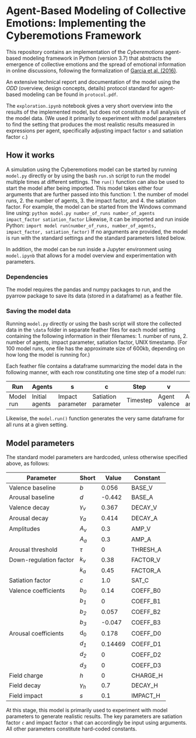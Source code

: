 # Agent-Based Modeling of Collective Emotions: Implementing the Cyberemotions Framework

This repository contains an implementation of the _Cyberemotions_ agent-based modeling framework in Python (version 3.7) that abstracts the emergence of collective emotions and the spread of emotional information in online discussions, following the formalization of [Garcia et al. (2016)](http://dx.doi.org/10.1098/rsos.160059).

An extensive technical report and documentation of the model using the _ODD_ (overview, design concepts, details) protocol standard for agent-based modeling can be found in `protocol.pdf`.

The `exploration.ipynb` notebook gives a very short overview into the results of the implemented model, but does not constitute a full analysis of the model data. (We used it primarily to experiment with model parameters to find the setting that produces the most realistic results measured in expressions per agent, specifically adjusting impact factor `s` and satiation factor `c`.)

## How it works

A simulation using the Cyberemotions model can be started by running `model.py` directly or by using the bash `run.sh` script to run the model multiple times at different settings. The `run()` function can also be used to start the model after being imported. This model takes either four arguments that are further passed into this function: 1. the number of model runs, 2. the number of agents, 3. the impact factor, and 4. the satiation factor. 
For example, the model can be started from the Windows command line using:
`python model.py number_of_runs number_of_agents impact_factor satiation_factor`
Likewise, it can be imported and run inside Python:
`import model
run(number_of_runs, number_of_agents, impact_factor, satiation_factor)`
If no arguments are provided, the model is run with the standard settings and the standard parameters listed below.

In addition, the model can be run inside a Jupyter environment using `model.ipynb` that allows for a model overview and experimentation with parameters.

### Dependencies
The model requires the pandas and numpy packages to run, and the pyarrow package to save its data (stored in a dataframe) as a feather file.

### Saving the model data

Running `model.py` directly or using the bash script will store the collected data in the `\data` folder in separate feather files for each model setting containing the following information in their filenames: 1. number of runs, 2. number of agents, impact parameter, satiation factor, UNIX timestamp. (For 100 model runs, one file has the approximate size of 600kb, depending on how long the model is running for.)

Each feather file contains a dataframe summarizing the model data in the following manner, with each row constituting one time step of a model run:

| Run | Agents | s | c | Step | v | a | A | N | h |
| --- | --- | --- | --- | --- | --- | --- | --- | --- | --- |
| Model run | Initial agents | Impact parameter | Satiation parameter | Timestep | Agent valence | Agent arousal | Active agents | Expressions | Field charge |

Likewise, the `model.run()` function generates the very same dataframe for all runs at a given setting.

## Model parameters

The standard model parameters are hardcoded, unless otherwise specified above, as follows:

| Parameter | Short | Value | Constant
|---|---|---|---|
| Valence baseline | *b* | 0.056 | BASE_V |
| Arousal baseline | *d* | -0.442 | BASE_A |
| Valence decay | *&gamma;<sub>v</sub>* | 0.367 | DECAY_V |
| Arousal decay | *&gamma;<sub>a</sub>* | 0.414 | DECAY_A |
| Amplitudes | *A<sub>v</sub>* | 0.3 | AMP_V |
|| *A<sub>a</sub>* | 0.3 | AMP_A |
| Arousal threshold | *&tau;* | 0 | THRESH_A |
| Down-regulation factor | *k<sub>v</sub>* | 0.38 | FACTOR_V |
|| *k<sub>a</sub>* | 0.45 | FACTOR_A |
| Satiation factor | *c* | 1.0 | SAT_C |
| Valence coefficients | *b<sub>0</sub>* | 0.14 | COEFF_B0 |
|| *b<sub>1</sub>* | 0 | COEFF_B1 |
|| *b<sub>2</sub>* | 0.057 | COEFF_B2 |
|| *b<sub>3</sub>* | -0.047 | COEFF_B3 |
| Arousal coefficients | d<sub>0</sub> | 0.178 | COEFF_D0 |
|| *d<sub>1</sub>* | 0.14469 | COEFF_D1 |
|| *d<sub>2</sub>* | 0 | COEFF_D2 |
|| *d<sub>3</sub>* | 0 | COEFF_D3 |
| Field charge | *h* | 0 | CHARGE_H |
| Field decay | *&gamma;<sub>h</sub>* | 0.7 | DECAY_H |
| Field impact | *s* | 0.1 | IMPACT_H |

At this stage, this model is primarily used to experiment with model parameters to generate realistic results. The key parameters are satiation factor `c` and impact factor `s` that can accordingly be input using arguments. All other parameters constitute hard-coded constants.